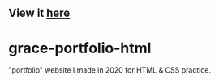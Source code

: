 ## View it [here](https://magical-selkie-05b8f7.netlify.app/)

# grace-portfolio-html
"portfolio" website I made in 2020 for HTML &amp; CSS practice.
